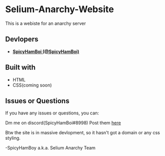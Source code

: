 # Selium-Anarchy-Website
This is a webiste for an anarchy server

## Devlopers
* **[SpicyHamBoi (@SpicyHamBoi)](https://github.com/SpicyHamBoi)** 

## Built with
* HTML
* CSS(coming soon)

## Issues or Questions

If you have any issues or questions, you can:

Dm me on discord(SpicyHamBoi#8998)
Post them [here](https://github.com/SpicyHamBoi/Selium-Anarchy-Website/issues)


Btw the site is in massive devlopment, so it hasn't got a domain or any css styling.

-SpicyHamBoy a.k.a. Selium Anarchy Team
